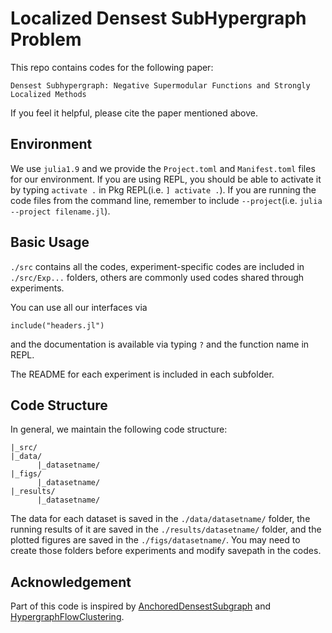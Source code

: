 # Localized Densest SubHypergraph Problem

This repo contains codes for the following paper:

```
Densest Subhypergraph: Negative Supermodular Functions and Strongly Localized Methods
```

If you feel it helpful, please cite the paper mentioned above. 

## Environment
We use ```julia1.9``` and we provide the ```Project.toml``` and ```Manifest.toml``` files for our environment.
If you are using REPL, you should be able to activate it by typing ```activate .``` in Pkg REPL(i.e. ```] activate .```). If you are running the code files from the command line, remember to include ```--project```(i.e. ```julia --project filename.jl```).

## Basic Usage 
```./src``` contains all the codes, experiment-specific codes are included in ```./src/Exp...``` folders, others are commonly used codes shared through experiments. 

You can use all our interfaces via
```
include("headers.jl")
```
and the documentation is available via typing ```?``` and the function name in REPL.

The README for each experiment is included in each subfolder.

## Code Structure

In general, we maintain the following code structure:
```
|_src/
|_data/
      |_datasetname/
|_figs/
      |_datasetname/
|_results/
      |_datasetname/
```
The data for each dataset is saved in the ```./data/datasetname/``` folder, 
the running results of it are saved in the ```./results/datasetname/``` folder,
and the plotted figures are saved in the ```./figs/datasetname/```.
You may need to create those folders before experiments and modify savepath in the codes.

## Acknowledgement
Part of this code is inspired by [AnchoredDensestSubgraph](https://github.com/daichou03/AnchoredDensestSubgraph) and [HypergraphFlowClustering](https://github.com/nveldt/HypergraphFlowClustering).